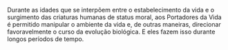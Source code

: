 ﻿Durante as idades que se interpõem entre o estabelecimento da vida e o surgimento das criaturas humanas de status moral, aos Portadores da Vida é permitido manipular o ambiente da vida e, de outras maneiras, direcionar favoravelmente o curso da evolução biológica. E eles fazem isso durante longos períodos de tempo.